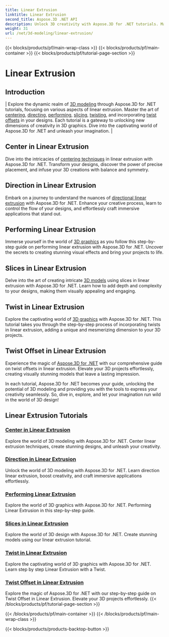 ```yaml
---
title: Linear Extrusion
linktitle: Linear Extrusion
second_title: Aspose.3D .NET API
description: Unlock 3D creativity with Aspose.3D for .NET tutorials. Master linear extrusion techniques, enhance designs, and elevate your projects effortlessly.
weight: 31
url: /net/3d-modeling/linear-extrusion/
---
```


{{< blocks/products/pf/main-wrap-class >}}
{{< blocks/products/pf/main-container >}}
{{< blocks/products/pf/tutorial-page-section >}}

# Linear Extrusion

## Introduction
| Explore the dynamic realm of [3D modeling](./center-in-linear-extrusion/) through Aspose.3D for .NET tutorials, focusing on various aspects of linear extrusion. Master the art of [centering](./center-in-linear-extrusion/), [directing](./direction-in-linear-extrusion/), [performing](./performing-linear-extrusion/), [slicing](./slices-in-linear-extrusion/), [twisting](./twist-in-linear-extrusion/), and incorporating [twist offsets](./twist-offset-in-linear-extrusion/) in your designs. Each tutorial is a gateway to unlocking new dimensions of creativity in 3D graphics. Dive into the captivating world of Aspose.3D for .NET and unleash your imagination. |

## Center in Linear Extrusion
Dive into the intricacies of [centering techniques](./center-in-linear-extrusion/) in linear extrusion with Aspose.3D for .NET. Transform your designs, discover the power of precise placement, and infuse your 3D creations with balance and symmetry.

## Direction in Linear Extrusion
Embark on a journey to understand the nuances of [directional linear extrusion](./direction-in-linear-extrusion/) with Aspose.3D for .NET. Enhance your creative process, learn to control the flow of your designs, and effortlessly craft immersive applications that stand out.

## Performing Linear Extrusion
Immerse yourself in the world of [3D graphics](./performing-linear-extrusion/) as you follow this step-by-step guide on performing linear extrusion with Aspose.3D for .NET. Uncover the secrets to creating stunning visual effects and bring your projects to life.

## Slices in Linear Extrusion
Delve into the art of creating intricate [3D models](./slices-in-linear-extrusion/) using slices in linear extrusion with Aspose.3D for .NET. Learn how to add depth and complexity to your designs, making them visually appealing and engaging.

## Twist in Linear Extrusion
Explore the captivating world of [3D graphics](./twist-in-linear-extrusion/) with Aspose.3D for .NET. This tutorial takes you through the step-by-step process of incorporating twists in linear extrusion, adding a unique and mesmerizing dimension to your 3D projects.

## Twist Offset in Linear Extrusion
Experience the magic of [Aspose.3D for .NET](./twist-offset-in-linear-extrusion/) with our comprehensive guide on twist offsets in linear extrusion. Elevate your 3D projects effortlessly, creating visually stunning models that leave a lasting impression.

In each tutorial, Aspose.3D for .NET becomes your guide, unlocking the potential of 3D modeling and providing you with the tools to express your creativity seamlessly. So, dive in, explore, and let your imagination run wild in the world of 3D design!
## Linear Extrusion Tutorials
### [Center in Linear Extrusion](./center-in-linear-extrusion/)
Explore the world of 3D modeling with Aspose.3D for .NET. Center linear extrusion techniques, create stunning designs, and unleash your creativity.
### [Direction in Linear Extrusion](./direction-in-linear-extrusion/)
Unlock the world of 3D modeling with Aspose.3D for .NET. Learn direction linear extrusion, boost creativity, and craft immersive applications effortlessly.
### [Performing Linear Extrusion](./performing-linear-extrusion/)
Explore the world of 3D graphics with Aspose.3D for .NET. Performing Linear Extrusion in this step-by-step guide.
### [Slices in Linear Extrusion](./slices-in-linear-extrusion/)
Explore the world of 3D design with Aspose.3D for .NET. Create stunning models using our linear extrusion tutorial.
### [Twist in Linear Extrusion](./twist-in-linear-extrusion/)
Explore the captivating world of 3D graphics with Aspose.3D for .NET. Learn step by step Linear Extrusion with a Twist.
### [Twist Offset in Linear Extrusion](./twist-offset-in-linear-extrusion/)
Explore the magic of Aspose.3D for .NET with our step-by-step guide on Twist Offset in Linear Extrusion. Elevate your 3D projects effortlessly.
{{< /blocks/products/pf/tutorial-page-section >}}

{{< /blocks/products/pf/main-container >}}
{{< /blocks/products/pf/main-wrap-class >}}

{{< blocks/products/products-backtop-button >}}

